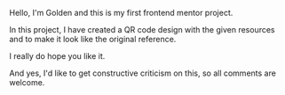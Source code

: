 Hello, I'm Golden and this is my first frontend mentor project.

In this project, I have created a QR code design with the given resources and to make it look like the original reference.

I really do hope you like it.

And yes, I'd like to get constructive criticism on this, so all comments are welcome.
